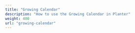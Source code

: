 ```yaml
---
title: "Growing Calendar"
description: "How to use the Growing Calendar in Planter"
weight: 400
url: "growing-calendar"
---
```

